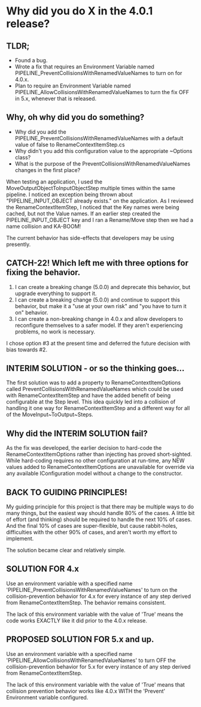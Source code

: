 # Why did you do X in the 4.0.1 release?

## TLDR;
- Found a bug.
- Wrote a fix that requires an Environment Variable named PIPELINE_PreventCollisionsWithRenamedValueNames to turn on for 4.0.x.
- Plan to require an Environment Variable named PIPELINE_AllowCollisionsWithRenamedValueNames to turn the fix OFF in 5.x, whenever that is released.


## Why, oh why did you do something?
- Why did you add the PIPELINE_PreventCollisionsWithRenamedValueNames with a default value of false to RenameContextItemStep.cs
- Why didn't you add this configuration value to the appropriate ~Options class?
- What is the purpose of the PreventCollisionsWithRenamedValueNames changes in the first place?

When testing an application, I used the MoveOutputObjectToInputObjectStep multiple times within the same pipeline.
I noticed an exception being thrown about "PIPELINE_INPUT_OBJECT already exists." on the application.
As I reviewed the RenameContextItemStep, I noticed that the Key names were being cached, but not the Value names.
If an earlier step created the PIPELINE_INPUT_OBJECT key and I ran a Rename/Move step then we had a name collision and KA-BOOM!

The current behavior has side-effects that developers may be using presently.

## CATCH-22! Which left me with three options for fixing the behavior.

1. I can create a breaking change (5.0.0) and deprecate this behavior, but upgrade everything to support it.
2. I can create a breaking change (5.0.0) and continue to support this behavior, but make it a "use at your own risk" and "you have to turn it on" behavior.
3. I can create a non-breaking change in 4.0.x and allow developers to reconfigure themselves to a safer model.  If they aren't experiencing problems, no work is necessary.

I chose option #3 at the present time and deferred the future decision with bias towards #2.

## INTERIM SOLUTION - or so the thinking goes...
The first solution was to add a property to RenameContextItemOptions called PreventCollisionsWithRenamedValueNames which could be used with RenameContextItemStep
and have the added benefit of being configurable at the Step level.  This idea quickly led into a collision of handling it one way for RenameContextItemStep and
a different way for all of the MoveInput~ToOutput~Steps.  

## Why did the INTERIM SOLUTION fail?
As the fix was developed, the earlier decision to hard-code the RenameContextItemOptions rather than injecting has proved short-sighted.
While hard-coding requires no other configuration at run-time, any NEW values added to RenameContextItemOptions are unavailable for override via any available 
IConfiguration model without a change to the constructor.

## BACK TO GUIDING PRINCIPLES!
My guiding principle for this project is that there may be multiple ways to do many things, but the easiest way should handle 80% of the cases.
A little bit of effort (and thinking) should be required to handle the next 10% of cases.
And the final 10% of cases are super-flexible, but cause rabbit-holes, difficulties with the other 90% of cases, and aren't worth my effort to implement.

The solution became clear and relatively simple.

## SOLUTION FOR 4.x
Use an environment variable with a specified name 'PIPELINE_PreventCollisionsWithRenamedValueNames' to turn on the collision-prevention behavior for 4.x 
for every instance of any step derived from RenameContextItemStep.  The behavior remains consistent.  

The lack of this environment variable with the value of 'True' means the code works EXACTLY like it did prior to the 4.0.x release.

## PROPOSED SOLUTION FOR 5.x and up.
Use an environment variable with a specified name 'PIPELINE_AllowCollisionsWithRenamedValueNames' to turn OFF the collision-prevention behavior for 5.x 
for every instance of any step derived from RenameContextItemStep.

The lack of this environment variable with the value of 'True' means that collision prevention behavior works like 4.0.x WITH the 'Prevent' Environment variable configured.







